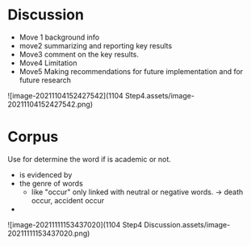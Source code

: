 # Discussion

- Move 1 background info
- move2 summarizing and reporting key results
- Move3 comment on the key results.
- Move4 Limitation
- Move5 Making recommendations for future implementation and for future research



![image-20211104152427542](1104 Step4.assets/image-20211104152427542.png)

# Corpus

Use for determine the word if is academic or not.

- is evidenced by
- the genre of words
  - like "occur" only linked with neutral or negative words. -> death occur, accident occur
- 

![image-20211111153437020](1104 Step4 Discussion.assets/image-20211111153437020.png)

